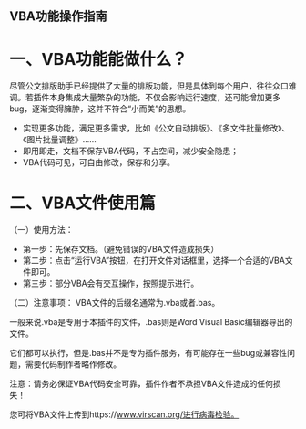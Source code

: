## VBA功能操作指南


# 一、VBA功能能做什么？

尽管公文排版助手已经提供了大量的排版功能，但是具体到每个用户，往往众口难调。若插件本身集成大量繁杂的功能，不仅会影响运行速度，还可能增加更多bug，逐渐变得臃肿，这并不符合“小而美”的思想。

+ 实现更多功能，满足更多需求，比如《公文自动排版》、《多文件批量修改》、《图片批量调整》……
+ 即用即走，文档不保存VBA代码，不占空间，减少安全隐患；
+ VBA代码可见，可自由修改，保存和分享。

# 二、VBA文件使用篇
（一）使用方法：
+ 第一步：先保存文档。（避免错误的VBA文件造成损失）
+ 第二步：点击“运行VBA”按钮，在打开文件对话框里，选择一个合适的VBA文件即可。
+ 第三步：部分VBA会有交互操作，按照提示进行。

（二）注意事项：
VBA文件的后缀名通常为.vba或者.bas。

一般来说.vba是专用于本插件的文件，.bas则是Word Visual Basic编辑器导出的文件。

它们都可以执行，但是.bas并不是专为插件服务，有可能存在一些bug或兼容性问题，需要代码制作者略作修改。

注意：请务必保证VBA代码安全可靠，插件作者不承担VBA文件造成的任何损失！

您可将VBA文件上传到https://www.virscan.org/进行病毒检验。

